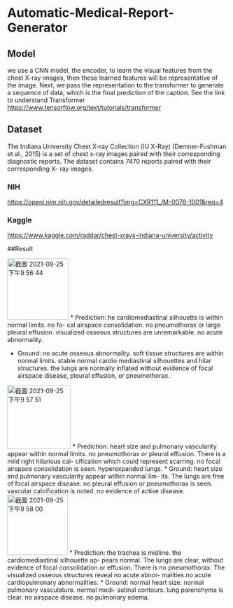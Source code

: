 # Automatic-Medical-Report-Generator

## Model

we use a CNN model, the encoder, to learn the visual features from the chest X-ray images, then these learned features will be representative of the image. Next, we pass the representation to the transformer to generate a sequence of data, which is the final prediction of the caption. See the link to understand Transformer https://www.tensorflow.org/text/tutorials/transformer



## Dataset

The Indiana University Chest X-ray Collection (IU X-Ray) (Demner-Fushman et al., 2015) is a set of chest x-ray images paired with their corresponding diagnostic reports. The dataset contains 7470 reports paired with their corresponding X- ray images. 
### NIH

https://openi.nlm.nih.gov/detailedresult?img=CXR111_IM-0076-1001&req=4

### Kaggle

https://www.kaggle.com/raddar/chest-xrays-indiana-university/activity


##Result



<img width="140" alt="截圖 2021-09-25 下午9 56 44" src="https://user-images.githubusercontent.com/43490777/134774027-0546323a-0690-4e3d-b669-bec4c222fba2.png">
* Prediction: he cardiomediastinal silhouette is within normal limits. no fo- cal airspace consolidation. no pneumothorax or large pleural effusion. visualized osseous structures are unremarkable. no acute abnormality.

* Ground: no acute osseous abnormality. soft tissue structures are within normal limits. stable normal cardio mediastinal silhouettes and hilar structures. the lungs are normally inflated without evidence of focal airspace disease, pleural effusion, or pneumothorax.

<img width="145" alt="截圖 2021-09-25 下午9 57 51" src="https://user-images.githubusercontent.com/43490777/134774067-04aa4818-6638-4031-9789-22829cdab472.png">
* Prediction: heart size and pulmonary vascularity appear within normal limits. no pneumothorax or pleural effusion. There is a mild right hilarious cal- cification which could represent scarring. no focal airspace consolidation is seen. hyperexpanded lungs.
* Ground: heart size and pulmonary vascularity appear within normal lim- its. The lungs are free of focal airspace disease. no pleural effusion or pneumothorax is seen. vascular calcification is noted. no evidence of active disease.


<img width="138" alt="截圖 2021-09-25 下午9 58 00" src="https://user-images.githubusercontent.com/43490777/134774078-7b887e0e-3b74-46ad-9480-b2d7c3ba51c0.png">
* Prediction: the trachea is midline. the cardiomediastinal silhouette ap- pears normal. The lungs are clear, without evidence of focal consolidation or effusion. There is no pneumothorax. The visualized osseous structures reveal no acute abnor- malities.no acute cardiopulmonary abnormalities.
* Ground: normal heart size. normal pulmonary vasculature. normal medi- astinal contours. lung parenchyma is clear. no airspace disease. no pulmonary edema.
